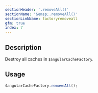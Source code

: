 ```yaml
---
sectionHeader: '.removeAll()'
sectionName: '&emsp;.removeAll()'
sectionLinkName: factoryremoveall
gfm: true
index: 7
---
```

## Description
Destroy all caches in `$angularCacheFactory`.

## Usage

```javascript
$angularCacheFactory.removeAll();
```